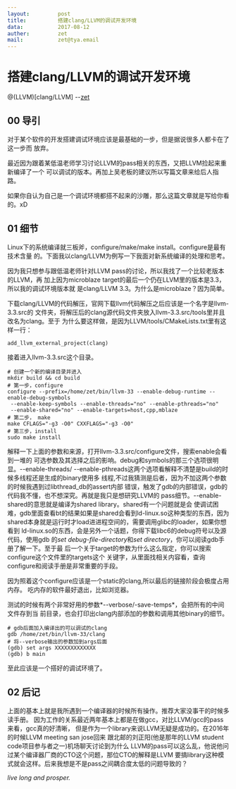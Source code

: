 ```yaml
---
layout:         post
title:          搭建clang/LLVM的调试开发环境
data:           2017-08-12
auther:         zet
mail:           zet@tya.email
---
```



# 搭建clang/LLVM的调试开发环境
@(LLVM)[clang/LLVM]
        --[zet](https://github.com/fanfuqiang)


## 00 导引

对于某个软件的开发搭建调试环境应该是最基础的一步，但是据说很多人都卡在了这一步而
放弃。

最近因为跟着某低温老师学习讨论LLVM的pass相关的东西，又把LLVM捡起来重新编译了一个
可以调试的版本。再加上吴老板的建议所以写篇文章来给后人指路。

如果你自认为自己是一个调试环境都搭不起来的沙雕，那么这篇文章就是写给你看的。xD

## 01 细节

Linux下的系统编译就三板斧，configure/make/make install。configure是最有技术含量
的。下面我以clang/LLVM为例写一下我面对新系统编译的处理和思考。

因为我只想参与跟低温老师针对LLVM pass的讨论，所以我找了一个比较老版本的LLVM，再
加上因为microblaze target的最后一个仍在LLVM里的版本是3.3，所以我的调试环境版本就
是clang/LLVM 3.3。为什么是microblaze？因为简单。

下载clang/LLVM的代码解压，官网下载llvm代码解压之后应该是一个名字是llvm-3.3.src的
文件夹，将解压后的clang源代码文件夹放入llvm-3.3.src/tools里并且改名为clang。至于
为什么要这样做，是因为LLVM/tools/CMakeLists.txt里有这样一行：

```
add_llvm_external_project(clang)

```
接着进入llvm-3.3.src这个目录。

```
# 创建一个新的编译目录并进入
mkdir build && cd build
# 第一步，configure
configure --prefix=/home/zet/bin/llvm-33 --enable-debug-runtime --enable-debug-symbols
 --enable-keep-symbols --enable-threads="no" --enable-pthreads="no"
 --enable-shared="no" --enable-targets=host,cpp,mblaze
# 第二步， make
make CFLAGS="-g3 -O0" CXXFLAGS="-g3 -O0"
# 第三步，install
sudo make install
```
解释一下上面的参数和来源，打开llvm-3.3.src/configure文件，搜索enable会看到一堆的
可选参数及其选择之后的影响。debug和symbols的那三个选项很明显。--enable-threads/
--enable-pthreads这两个选项看解释不清楚是build的时候多线程还是生成的binary使用多
线程,不过我猜测是后者，因为不加这两个参数的时候我遇到过libthread_db的assert内部
错误，触发了gdb的内部错误，gdb的代码我不懂，也不想深究。再就是我只是想研究LLVM的
pass细节。--enable-shared的意思就是编译为shared library。shared有一个问题就是会
使调试困难，gdb里面查看bt的结果如果是shared会看到ld-linux.so这种类型的东西，因为
shared本身就是运行时才load进进程空间的，需要调用glibc的loader，如果你想看到
ld-linux.so的东西，会是另外一个话题，你得下载libc6的debug符号以及源代码，使用gdb
的*set debug-file-directory*和*set directory*，你可以阅读gdb手册了解一下。至于最
后一个关于target的参数为什么这么指定，你可以搜索configure这个文件里的targets这个
关键字，从里面找相关内容看，查询configure和阅读手册是非常重要的手段。

因为照着这个configure应该是一个static的clang,所以最后的链接阶段会极度占用内存。
吃内存的软件最好退出，比如浏览器。

测试的时候有两个非常好用的参数*--verbose/-save-temps*，会把所有的中间文件存到当
前目录，也会打印出clang内部添加的参数和调用其他binary的细节。

```
# gdb后面加入编译出的可以调试的clang
gdb /home/zet/bin/llvm-33/clang
# 将--verbose输出的参数加到args后面
(gdb) set args XXXXXXXXXXXXX
(gdb) b main
```
至此应该是一个搭好的调试环境了。

## 02 后记

上面的基本上就是我所遇到一个编译器的时候所有操作。推荐大家没事干的时候多读手册。
因为工作的关系最近两年基本上都是在做gcc，对比LLVM/gcc的pass来看，gcc真的好清晰，
但是作为一个library来说LLVM无疑是成功的。在2016年的时候LLVM meeting san jose回来
跟北邮的刘正阳(他是那年的LLVM student code项目参与者之一)机场聊天讨论到为什么
LLVM的pass可以这么乱，他说他问过某个编译器厂商的CTO这个问题，那位CTO的解释是LLVM
要搞library这种模式就会这样。后来我想是不是pass之间耦合度太低的问题导致的？

*live long and prosper.*
